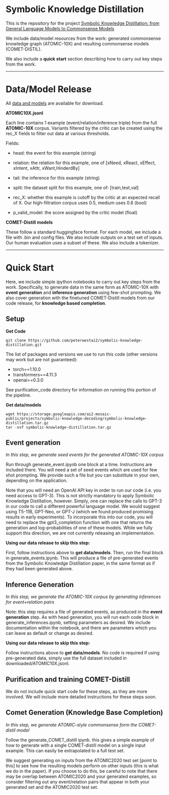 # Symbolic Knowledge Distillation

This is the repository for the project [Symbolic Knowledge Distillation: from General Language Models to Commonsense Models](https://arxiv.org/abs/2110.07178)

We include data/model resources from the work: generated commonsense knowledge graph (ATOMIC-10X) and resulting commonsense models (COMET-DISTIL).

We also include a **quick start** section describing how to carry out key steps from the work.

___

# Data/Model Release

All [data and models](https://storage.googleapis.com/ai2-mosaic-public/projects/symbolic-knowledge-decoding/symbolic-knowledge-distillation.tar.gz) are available for download.

**ATOMIC10X.jsonl**

Each line contains 1 example (event/relation/inference triple) from the full **ATOMIC-10X** corpus. Variants filtered by the critic can be created using the rec_X fields to filter out data at various thresholds.


Fields:


- head: the event for this example (string)

- relation: the relation for this example, one of [xNeed, xReact, xEffect, xIntent, xAttr, xWant,HinderdBy]

- tail: the inference for this example (string)

- split: the dataset split for this example, one of: [train,test,val]

- rec_X: whether this example is cutoff by the critic at an expected recall of X. Our high-filtration corpus uses 0.5, medium uses 0.8 (bool)
        
- p_valid_model: the score assigned by the critic model (float)



**COMET-Distill models**

These follow a standard huggingface format. For each model, we include a file with .bin and config files. We also include outputs on a test set of inputs. Our human evaluation uses a subset of these. We also include a tokenizer.


___

# Quick Start

Here, we include simple ipython notebooks to carry out key steps from the work. Specifically, to generate data in the same form as ATOMIC-10X with **event generation** and **inference generation** using few-shot prompting. We also cover generation with the finetuned COMET-Distill models from our code release, for **knowledge based completion**. 

## Setup

**Get Code**

```
git clone https://github.com/peterwestai2/symbolic-knowledge-distillation.git
```

The list of packages and versions we use to run this code (other versions may work but are not guaranteed):

- torch==1.10.0
- transformers==4.11.3
- openai==0.3.0

See purification_code directory for information on running this portion of the pipeline.

**Get data/models**

```
wget https://storage.googleapis.com/ai2-mosaic-public/projects/symbolic-knowledge-decoding/symbolic-knowledge-distillation.tar.gz
tar -xvf symbolic-knowledge-distillation.tar.gz
```

## Event generation

*In this step, we generate seed events for the generated ATOMIC-10X corpus*

Run through generate_event.ipynb one block at a time. Instructions are included there. You will need a set of seed events which are used for few shot prompting. We provide such a file but you can substitute in your own, depending on the application.

Note that you will need an OpenAI API key in order to run our code (i.e. you need access to GPT-3). This is not strictly mandatory to apply Symbolic Knowledge Distillation, however. Simply, one can replace the calls to GPT-3 in our code to call a different powerful language model. We would suggest using T5-11B, GPT-Neo, or GPT-J (which we found produced promising results in early experiments). To incorporate this into our code, you will need to replace the gpt3_completion function with one that returns the generation and log-probabilities of one of these models. While we fully support this direction, we are not currently releasing an implementation. 

**Using our data release to skip this step:**

First, follow instructions above to **get data/models**. Then, run the final block in generate_events.ipynb. This will produce a file of pre-generated events from the Symbolic Knowledge Distillation paper, in the same format as if they had been generated above. 


## Inference Generation

*In this step, we generate the ATOMIC-10X corpus by generating inferences for event+relation pairs*

Note: this step requires a file of generated events, as produced in the **event generation** step. As with head generation, you will run each code block in generate_inferences.ipynb, setting parameters as desired. We include documentation within the notebook, and there are parameters which you can leave as default or change as desired. 

**Using our data release to skip this step:**

Follow instructions above to **get data/models**. No code is required if using pre-generated data, simply use the full dataset included in downloaded/ATOMIC10X.jsonl.


## Purification and training COMET-Distill
We do not include quick start code for these steps, as they are more involved. We will include more detailed instructions for these steps soon. 

## Comet Generation (Knowledge Base Completion)

*In this step, we generate ATOMIC-style commonsense form the COMET-distil model*

Follow the generate_COMET_distill ipynb. this gives a simple example of how to generate with a single COMET-distill model on a single input example. This can easily be extrapolated to a full test set. 

We suggest generating on inputs from the ATOMIC2020 test set [point to this] to see how the resulting models perform on other inputs (this is what we do in the paper). If you choose to do this, be careful to note that there may be overlap between ATOMIC2020 and your generated examples, so consider filtering out any event/relation pairs that appear in both your generated set and the ATOMIC2020 test set.
